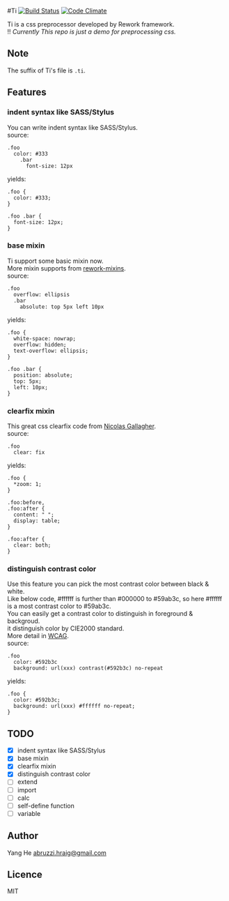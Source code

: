 #Ti
[![Build Status](https://travis-ci.org/abruzzihraig/Ti.svg?branch=master)](https://travis-ci.org/abruzzihraig/Ti) [![Code Climate](https://codeclimate.com/github/abruzzihraig/Ti/badges/gpa.svg)](https://codeclimate.com/github/abruzzihraig/Ti)

Ti is a css preprocessor developed by Rework framework.  
!! *Currently This repo is just a demo for preprocessing css.*

## Note
The suffix of Ti's file is `.ti`.

## Features
### indent syntax like SASS/Stylus
You can write indent syntax like SASS/Stylus.  
source:
```
.foo
  color: #333
    .bar
      font-size: 12px
```
yields:
```
.foo {
  color: #333;
}

.foo .bar {
  font-size: 12px;
}
```
### base mixin
Ti support some basic mixin now.  
More mixin supports from [rework-mixins](https://github.com/reworkcss/rework-mixins).  
source:
```
.foo
  overflow: ellipsis
  .bar
    absolute: top 5px left 10px
```
yields:
```
.foo {
  white-space: nowrap;
  overflow: hidden;
  text-overflow: ellipsis;
}

.foo .bar {
  position: absolute;
  top: 5px;
  left: 10px;
}
```
### clearfix mixin
This great css clearfix code from [Nicolas Gallagher](http://nicolasgallagher.com/micro-clearfix-hack/).  
source:
```
.foo
  clear: fix
```
yields:
```
.foo {
  *zoom: 1;
}

.foo:before,
.foo:after {
  content: " ";
  display: table;
}

.foo:after {
  clear: both;
}
```
### distinguish contrast color
Use this feature you can pick the most contrast color between black & white.  
Like below code, #ffffff is further than #000000 to #59ab3c, so here #ffffff is a most contrast color to #59ab3c.  
You can easily get a contrast color to distinguish in foreground & backgroud.  
it distinguish color by CIE2000 standard.  
More detail in [WCAG](http://www.w3.org/TR/WCAG20/).  
source:
```
.foo
  color: #592b3c
  background: url(xxx) contrast(#592b3c) no-repeat
```
yields:
```
.foo {
  color: #592b3c;
  background: url(xxx) #ffffff no-repeat;
}
```
## TODO
- [x] indent syntax like SASS/Stylus
- [x] base mixin
- [x] clearfix mixin
- [x] distinguish contrast color
- [ ] extend
- [ ] import
- [ ] calc
- [ ] self-define function
- [ ] variable

## Author
Yang He [abruzzi.hraig@gmail.com](http://mailto:abruzzi.hraig@gmail.com)

## Licence
MIT
